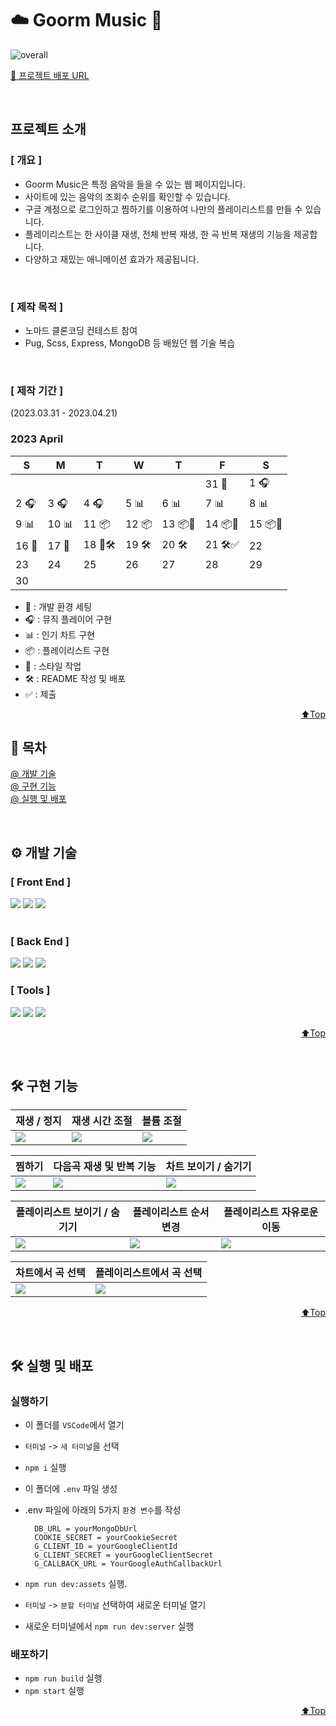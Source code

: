 # <span>☁️ Goorm Music 🎵</span>

![overall](https://user-images.githubusercontent.com/46257328/233040663-741deb9c-dd26-41b8-a2b9-b69fcf080062.png)

<a href="https://goormmusic.kro.kr/" target="_blank">🔗 프로젝트 배포 URL</a>

<br/>

## <span id="top">프로젝트 소개</span>

### [ 개요 ]

- Goorm Music은 특정 음악을 들을 수 있는 웹 페이지입니다.
- 사이트에 있는 음악의 조회수 순위를 확인할 수 있습니다.
- 구글 계정으로 로그인하고 찜하기를 이용하여 나만의 플레이리스트를 만들 수 있습니다.
- 플레이리스트는 한 사이클 재생, 전체 반복 재생, 한 곡 반복 재생의 기능을 제공합니다.
- 다양하고 재밌는 애니메이션 효과가 제공됩니다.

<br>

### [ 제작 목적 ]

- 노마드 클론코딩 컨테스트 참여
- Pug, Scss, Express, MongoDB 등 배웠던 웹 기술 복습

<br>

### [ 제작 기간 ]

(2023.03.31 - 2023.04.21)

### 2023 April

| S     | M     | T       | W     | T       | F       | S       |
| ----- | ----- | ------- | ----- | ------- | ------- | ------- |
|       |       |         |       |         | 31 🔨   | 1 🎧    |
| 2 🎧  | 3 🎧  | 4 🎧    | 5 📊  | 6 📊    | 7 📊    | 8 📊    |
| 9 📊  | 10 📊 | 11 📦   | 12 📦 | 13 📦🎨 | 14 📦🎨 | 15 📦🎨 |
| 16 🎨 | 17 🎨 | 18 🎨🛠️ | 19 🛠️ | 20 🛠️   | 21 🛠️✅ | 22      |
| 23    | 24    | 25      | 26    | 27      | 28      | 29      |
| 30    |       |         |       |         |         |         |

- 🔨 : 개발 환경 세팅
- 🎧 : 뮤직 플레이어 구현
- 📊 : 인기 차트 구현
- 📦 : 플레이리스트 구현
- 🎨 : 스타일 작업
- 🛠️ : README 작성 및 배포
- ✅ : 제출

<p align="right"><a href="#top">⬆️Top</a></p>

## <span>📍 목차 </span>

[@ 개발 기술](#development)<br>
[@ 구현 기능](#feature)<br>
[@ 실행 및 배포](#run-deploy)<br>

<br>

## <span id="development">⚙️ 개발 기술</span>

### [ Front End ]

<img src="https://img.shields.io/badge/PUG-A86454?style=for-the-badge&logo=PUG&logoColor=white"> <img src="https://img.shields.io/badge/SCSS-CC6699?style=for-the-badge&logo=sass&logoColor=white"> <img src="https://img.shields.io/badge/Javascript-efd81d?style=for-the-badge&logo=Javascript&logoColor=white"/>  
</br>

### [ Back End ]

<img src="https://img.shields.io/badge/Node.js-339933?style=for-the-badge&logo=Node.js&logoColor=white"> <img src="https://img.shields.io/badge/Express-000000?style=for-the-badge&logo=Express&logoColor=white"> <img src="https://img.shields.io/badge/Mongo DB-47A248?style=for-the-badge&logo=MongoDB&logoColor=white">
</br>

### [ Tools ]

<img src="https://img.shields.io/badge/GitHub-000000?style=for-the-badge&logo=GitHub&logoColor=white"> <img src="https://img.shields.io/badge/Git-e84d31?style=for-the-badge&logo=Git&logoColor=white"> <img src="https://img.shields.io/badge/VScode-007ACC?style=for-the-badge&logo=VisualStudioCode&logoColor=white">

<p align="right"><a href="#top">⬆️Top</a></p>

<br>

## <span id="feature">🛠 구현 기능</span>

| <center>재생 / 정지</center>                                                                                            | <center>재생 시간 조절</center>                                                                                         | <center>볼륨 조절</center>                                                                                              |
| ----------------------------------------------------------------------------------------------------------------------- | ----------------------------------------------------------------------------------------------------------------------- | ----------------------------------------------------------------------------------------------------------------------- |
| <img src="https://user-images.githubusercontent.com/46257328/233035397-1e9bbd8e-ae9a-4590-9c22-c2524205b64a.gif"></img> | <img src="https://user-images.githubusercontent.com/46257328/233035392-3172bc14-5d93-4529-a569-f0f9b1e2beea.gif"></img> | <img src="https://user-images.githubusercontent.com/46257328/233035388-913b563a-294c-41f1-abc4-c67cdb319e71.gif"></img> |

| <center>찜하기</center>                                                                                                 | <center>다음곡 재생 및 반복 기능</center>                                                                               | <center>차트 보이기 / 숨기기</center>                                                                                   |
| ----------------------------------------------------------------------------------------------------------------------- | ----------------------------------------------------------------------------------------------------------------------- | ----------------------------------------------------------------------------------------------------------------------- |
| <img src="https://user-images.githubusercontent.com/46257328/233035399-0cfbf331-9df2-4a93-a4e9-8fdc8a1a8fe1.gif"></img> | <img src="https://user-images.githubusercontent.com/46257328/233035316-a7aa44d2-a3b6-4f61-9272-7606e649e4d1.gif"></img> | <img src="https://user-images.githubusercontent.com/46257328/233035410-94871a93-76a5-4639-bd82-d21f413387c1.gif"></img> |

| <center>플레이리스트 보이기 / 숨기기</center>                                                                           | <center>플레이리스트 순서변경</center>                                                                    | <center>플레이리스트 자유로운 이동</center>                                                                             |
| ----------------------------------------------------------------------------------------------------------------------- | ----------------------------------------------------------------------------------------------------------------------- | ----------------------------------------------------------------------------------------------------------------------- |
| <img src="https://user-images.githubusercontent.com/46257328/233035420-a1fb6e4d-c05f-4d5e-accb-bc39fef79459.gif"></img> | <img src="https://user-images.githubusercontent.com/46257328/233035416-7fa401bd-4a8c-461d-bf6c-d0dc733ca03c.gif"></img> | <img src="https://user-images.githubusercontent.com/46257328/233035428-43efdeeb-3b80-4b55-be80-4d62325c4e9b.gif"></img> |

| <center>차트에서 곡 선택</center>                                                                                       | <center>플레이리스트에서 곡 선택</center>                                                                               |
| ----------------------------------------------------------------------------------------------------------------------- | ----------------------------------------------------------------------------------------------------------------------- |
| <img src="https://user-images.githubusercontent.com/46257328/233035440-3fbabfec-690d-4b97-844c-f777226fcf79.gif"></img> | <img src="https://user-images.githubusercontent.com/46257328/233035453-ec4ba8c2-43b0-4876-990d-018acb2724f4.gif"></img> |

<p align="right"><a href="#top">⬆️Top</a></p>

<br>

## <span id="run-deploy">🛠 실행 및 배포</span>

### 실행하기

- 이 폴더를 `VSCode`에서 열기
- `터미널` -> `새 터미널`을 선택
- `npm i` 실행
- 이 폴더에 `.env` 파일 생성
- .env 파일에 아래의 5가지 `환경 변수`를 작성

  ```dosini
    DB_URL = yourMongoDbUrl
    COOKIE_SECRET = yourCookieSecret
    G_CLIENT_ID = yourGoogleClientId
    G_CLIENT_SECRET = yourGoogleClientSecret
    G_CALLBACK_URL = YourGoogleAuthCallbackUrl
  ```

- `npm run dev:assets` 실행.
- `터미널` -> `분할 터미널` 선택하여 새로운 터미널 열기
- 새로운 터미널에서 `npm run dev:server` 실행

### 배포하기

- `npm run build` 실행
- `npm start` 실행

<p align="right"><a href="#top">⬆️Top</a></p>
